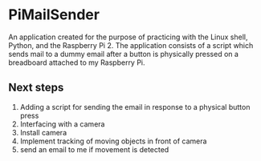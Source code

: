 # PiMailSender
An application created for the purpose of practicing with the Linux shell, Python, and the Raspberry Pi 2. 
The application consists of a script which sends mail to a dummy email after a button is physically pressed 
on a breadboard attached to my Raspberry Pi. 

## Next steps
1. Adding a script for sending the email in response to a physical button press
2. Interfacing with a camera
  1. Install camera
  2. Implement tracking of moving objects in front of camera
  3. send an email to me if movement is detected

